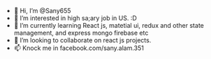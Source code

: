 - 👋 Hi, I’m @Sany655
- 👀 I’m interested in high sa;ary job in US. :D
- 🌱 I’m currently learning React js, matetial ui, redux and other state management, and express mongo firebase etc
- 💞️ I’m looking to collaborate on react js projects.
- 📫 Knock me in facebook.com/sany.alam.351

<!---
Sany655/Sany655 is a ✨ special ✨ repository because its `README.md` (this file) appears on your GitHub profile.
You can click the Preview link to take a look at your changes.
--->

